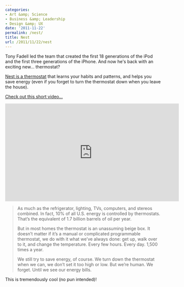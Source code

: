 ```yaml
---
categories:
- Art &amp; Science
- Business &amp; Leadership
- Design &amp; UX
date: '2011-11-22'
permalink: /nest/
title: Nest
url: /2011/11/22/nest
---
```


Tony Fadell led the team that created the first 18 generations of the iPod and the first three generations of the iPhone. And now he's back with an exciting new... thermostat?

<a href="http://www.nest.com/index.html">Nest is a thermostat</a> that learns your habits and patterns, and helps you save energy (even if you forget to turn the thermostat down when you leave the house).

<a href="https://www.youtube.com/watch?v=QCJ1PnVlzIE">Check out this short video...</a>

<iframe class="alignc" width="560" height="315" src="https://www.youtube.com/embed/QCJ1PnVlzIE?rel=0" frameborder="0" allowfullscreen></iframe>

<blockquote>As much as the refrigerator, lighting, TVs, computers, and stereos combined. In fact, 10% of all U.S. energy is controlled by thermostats. That’s the equivalent of 1.7 billion barrels of oil per year.

But in most homes the thermostat is an unassuming beige box. It doesn’t matter if it’s a manual or complicated programmable thermostat, we do with it what we’ve always done: get up, walk over to it, and change the temperature. Every few hours. Every day. 1,500 times a year.

We still try to save energy, of course. We turn down the thermostat when we can, we don’t set it too high or low. But we’re human. We forget. Until we see our energy bills.</blockquote>

This is tremendously cool (no pun intended)!